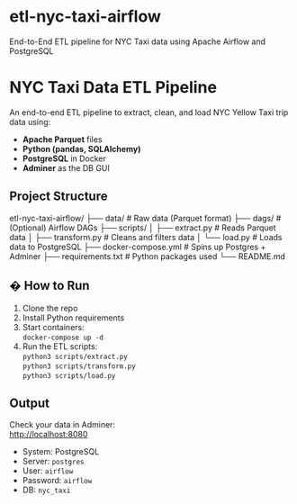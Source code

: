 # etl-nyc-taxi-airflow
End-to-End ETL pipeline for NYC Taxi data using Apache Airflow and PostgreSQL
# NYC Taxi Data ETL Pipeline 

An end-to-end ETL pipeline to extract, clean, and load NYC Yellow Taxi trip data using:

- **Apache Parquet** files
- **Python (pandas, SQLAlchemy)**
- **PostgreSQL** in Docker
- **Adminer** as the DB GUI

## Project Structure
etl-nyc-taxi-airflow/
├── data/ # Raw data (Parquet format)
├── dags/ # (Optional) Airflow DAGs
├── scripts/
│ ├── extract.py # Reads Parquet data
│ ├── transform.py # Cleans and filters data
│ └── load.py # Loads data to PostgreSQL
├── docker-compose.yml # Spins up Postgres + Adminer
├── requirements.txt # Python packages used
└── README.md
## � How to Run

1. Clone the repo  
2. Install Python requirements  
3. Start containers:  
   `docker-compose up -d`  
4. Run the ETL scripts:  
   `python3 scripts/extract.py`  
   `python3 scripts/transform.py`  
   `python3 scripts/load.py`

##  Output

Check your data in Adminer:  
[http://localhost:8080](http://localhost:8080)  
- System: PostgreSQL  
- Server: `postgres`  
- User: `airflow`  
- Password: `airflow`  
- DB: `nyc_taxi`



